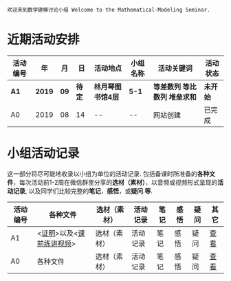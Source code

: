 ```markdown
欢迎来到数学建模讨论小组 Welcome to the Mathematical-Modeling Seminar.
```
# 近期活动安排

活动编号|年|月|日|活动地点|小组名称|活动关键词|活动状态
-|-|-|-|-|-|-|-
**A1**|**2019**|**09**|**待定**|**林月琴图书馆4层**|**5-1**|**等差数列 等比数列 堆垒求和**|**未开始**
A0|2019|08|14|--|--|网站创建|已完成

# 小组活动记录

这一部分将尽可能地收录以小组为单位的活动记录. 包括备课时所准备的**各种文件**，每次活动前1-2周在微信群里分享的**选材（素材）**，以音频或视频形式呈现的**活动记录**, 以及同学们比较完整的**笔记**，**感悟**，或**疑问**.**等**.

活动编号|各种文件|选材（素材）|活动记录|笔记|感悟|疑问|其它
-|-|-|-|-|-|-|-
A1|<[证明](https://pan.baidu.com/s/1OS382jDf3HrP1An7tc_Ulg)>以及<[课前练讲视频](http://list.youku.com/albumlist/show/id_52252980.html)>|选材（素材）|活动记录|笔记|感悟|疑问|[查看](https://jekyllrb.com/docs/usage/)
A0|各种文件|选材（素材）|活动记录|笔记|感悟|疑问|[查看](https://github.com)


